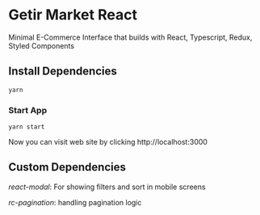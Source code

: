 # Getir Market React

Minimal E-Commerce Interface that builds with React, Typescript, Redux, Styled Components

## Install Dependencies

```
yarn
```

### Start App

```
yarn start
```

Now you can visit web site by clicking http://localhost:3000

## Custom Dependencies

_react-modal_: For showing filters and sort in mobile screens

_rc-pagination_: handling pagination logic
